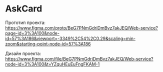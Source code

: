 # AskCard

Прототип проекта: https://www.figma.com/proto/BeG7PNmGdriDmBvz7akJEQ/Web-service?page-id=3%3A100&node-id=57%3A186&viewport=-3349%2C54%2C0.29&scaling=min-zoom&starting-point-node-id=57%3A186

Дизайн проекта: https://www.figma.com/file/BeG7PNmGdriDmBvz7akJEQ/Web-service?node-id=3%3A100&t=YZquHEuEuFngFKAM-1
